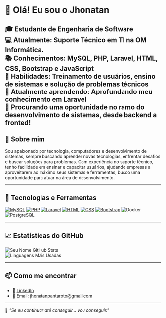 # 👋 Olá! Eu sou o Jhonatan 
🎓 **Estudante de Engenharia de Software**  
💻 **Atualmente:** Suporte Técnico em TI na OM Informática.  
📚 **Conhecimentos:** MySQL, PHP, Laravel, HTML, CSS, Bootstrap e JavaScript  
🎯 **Habilidades:** Treinamento de usuários, ensino de sistemas e solução de problemas técnicos  
🌱 **Atualmente aprendendo:** Aprofundando meu conhecimento em Laravel  
💼 Procurando uma oportunidade no ramo do desenvolvimento de sistemas, desde backend a fronted!  
---

## 🚀 Sobre mim

Sou apaixonado por tecnologia, computadores e desenvolvimento de sistemas, sempre buscando aprender novas tecnologias, enfrentar desafios e buscar soluções para problemas. Com experiência no suporte técnico, tenho facilidade em ensinar e capacitar usuários, ajudando empresas a aproveitarem ao máximo seus sistemas e ferramentas, busco uma oportunidade para atuar na área de desenvolvimento.

---

## 🌟 Tecnologias e Ferramentas
[![MySQL](https://img.shields.io/badge/MySQL-00758f?style=for-the-badge&logo=mysql&logoColor=white)](https://www.mysql.com)
[![PHP](https://img.shields.io/badge/PHP-777bb4?style=for-the-badge&logo=php&logoColor=white)](https://www.php.net)
[![Laravel](https://img.shields.io/badge/Laravel-f9322c?style=for-the-badge&logo=laravel&logoColor=white)](https://laravel.com)
[![HTML](https://img.shields.io/badge/HTML5-e34f26?style=for-the-badge&logo=html5&logoColor=white)](https://developer.mozilla.org/en-US/docs/Web/HTML)
[![CSS](https://img.shields.io/badge/CSS3-1572b6?style=for-the-badge&logo=css3&logoColor=white)](https://developer.mozilla.org/en-US/docs/Web/CSS)
[![Bootstrap](https://img.shields.io/badge/Bootstrap-563d7c?style=for-the-badge&logo=bootstrap&logoColor=white)](https://getbootstrap.com)
![Docker](https://img.shields.io/badge/Docker-2496ED?logo=docker&logoColor=white&style=for-the-badge)
![PostgreSQL](https://img.shields.io/badge/PostgreSQL-4169E1?logo=postgresql&logoColor=white&style=for-the-badge)

---

## 📈 Estatísticas do GitHub
![Seu Nome GitHub Stats](https://github-readme-stats.vercel.app/api?username=J-Pantaroto&show_icons=true&theme=radical)  
![Linguagens Mais Usadas](https://github-readme-stats.vercel.app/api/top-langs/?username=J-Pantaroto&layout=compact&theme=radical)

---

## 📫 Como me encontrar
- 💼 [LinkedIn](https://www.linkedin.com/in/j-pantaroto)
- 📧 Email: jhonatanpantaroto@gmail.com


---

🏐 _"Se eu continuar até conseguir... vou conseguir."_

